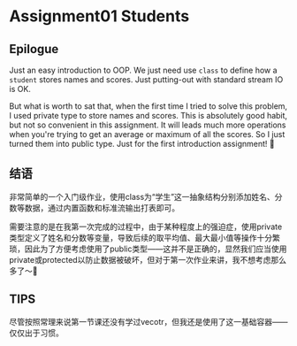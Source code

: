 # Assignment01 Students



## Epilogue

Just an easy introduction to OOP. We just need use `class` to define how a `student` stores names and scores. Just putting-out with standard stream IO is OK.

But what is worth to sat that, when the first time I tried to solve this problem, I used private type to store names and scores. This is absolutely good habit, but not so convenient in this assignment. It will leads much more operations when you're trying to get an average or maximum of all the scores. So I just turned them into public type. Just for the first introduction assignment! 🤣



## 结语

​	非常简单的一个入门级作业，使用class为“学生”这一抽象结构分别添加姓名、分数等数据，通过内置函数和标准流输出打表即可。

​	需要注意的是在我第一次完成的过程中，由于某种程度上的强迫症，使用private类型定义了姓名和分数等变量，导致后续的取平均值、最大最小值等操作十分繁琐，因此为了方便考虑使用了public类型——这并不是正确的，显然我们应当使用private或protected以防止数据被破坏，但对于第一次作业来讲，我不想考虑那么多了～🤣

## TIPS
  尽管按照常理来说第一节课还没有学过vecotr，但我还是使用了这一基础容器——仅仅出于习惯。
  
  
